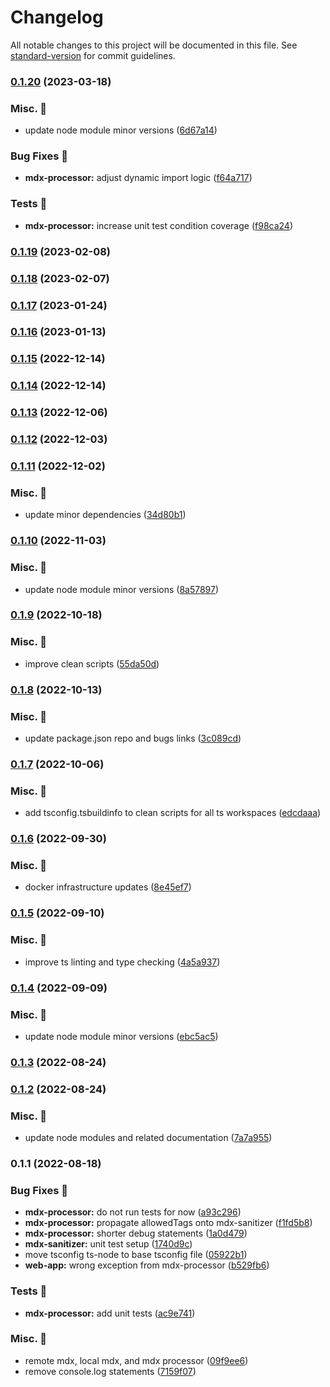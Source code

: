 # Changelog

All notable changes to this project will be documented in this file. See [standard-version](https://github.com/conventional-changelog/standard-version) for commit guidelines.

### [0.1.20](https://github.com/carbon-design-system/carbon-platform/compare/@carbon-platform/mdx-processor@0.1.19...@carbon-platform/mdx-processor@0.1.20) (2023-03-18)


### Misc. 🔮

* update node module minor versions ([6d67a14](https://github.com/carbon-design-system/carbon-platform/commit/6d67a148f21a4b4e68771b35be2e318d4960b159))


### Bug Fixes 🐛

* **mdx-processor:** adjust dynamic import logic ([f64a717](https://github.com/carbon-design-system/carbon-platform/commit/f64a717ee437868b00890ad195d49f3daa93af1c))


### Tests 🧪

* **mdx-processor:** increase unit test condition coverage ([f98ca24](https://github.com/carbon-design-system/carbon-platform/commit/f98ca24f143778562e2aad38b6bdf90239ab753d))

### [0.1.19](https://github.com/carbon-design-system/carbon-platform/compare/@carbon-platform/mdx-processor@0.1.18...@carbon-platform/mdx-processor@0.1.19) (2023-02-08)

### [0.1.18](https://github.com/carbon-design-system/carbon-platform/compare/@carbon-platform/mdx-processor@0.1.17...@carbon-platform/mdx-processor@0.1.18) (2023-02-07)

### [0.1.17](https://github.com/carbon-design-system/carbon-platform/compare/@carbon-platform/mdx-processor@0.1.16...@carbon-platform/mdx-processor@0.1.17) (2023-01-24)

### [0.1.16](https://github.com/carbon-design-system/carbon-platform/compare/@carbon-platform/mdx-processor@0.1.15...@carbon-platform/mdx-processor@0.1.16) (2023-01-13)

### [0.1.15](https://github.com/carbon-design-system/carbon-platform/compare/@carbon-platform/mdx-processor@0.1.14...@carbon-platform/mdx-processor@0.1.15) (2022-12-14)

### [0.1.14](https://github.com/carbon-design-system/carbon-platform/compare/@carbon-platform/mdx-processor@0.1.13...@carbon-platform/mdx-processor@0.1.14) (2022-12-14)

### [0.1.13](https://github.com/carbon-design-system/carbon-platform/compare/@carbon-platform/mdx-processor@0.1.12...@carbon-platform/mdx-processor@0.1.13) (2022-12-06)

### [0.1.12](https://github.com/carbon-design-system/carbon-platform/compare/@carbon-platform/mdx-processor@0.1.11...@carbon-platform/mdx-processor@0.1.12) (2022-12-03)

### [0.1.11](https://github.com/carbon-design-system/carbon-platform/compare/@carbon-platform/mdx-processor@0.1.10...@carbon-platform/mdx-processor@0.1.11) (2022-12-02)


### Misc. 🔮

* update minor dependencies ([34d80b1](https://github.com/carbon-design-system/carbon-platform/commit/34d80b1fe1c8e39a1b6aac6fdf0447c40cd0d0ba))

### [0.1.10](https://github.com/carbon-design-system/carbon-platform/compare/@carbon-platform/mdx-processor@0.1.9...@carbon-platform/mdx-processor@0.1.10) (2022-11-03)


### Misc. 🔮

* update node module minor versions ([8a57897](https://github.com/carbon-design-system/carbon-platform/commit/8a578978d5342d0ae06c8e789ebeba43461cd824))

### [0.1.9](https://github.com/carbon-design-system/carbon-platform/compare/@carbon-platform/mdx-processor@0.1.8...@carbon-platform/mdx-processor@0.1.9) (2022-10-18)


### Misc. 🔮

* improve clean scripts ([55da50d](https://github.com/carbon-design-system/carbon-platform/commit/55da50d5ba7ed9fac83ad09471152cd7c6c8d9a5))

### [0.1.8](https://github.com/carbon-design-system/carbon-platform/compare/@carbon-platform/mdx-processor@0.1.7...@carbon-platform/mdx-processor@0.1.8) (2022-10-13)


### Misc. 🔮

* update package.json repo and bugs links ([3c089cd](https://github.com/carbon-design-system/carbon-platform/commit/3c089cdde1ddde2a3b9f750680755c4253bfcae2))

### [0.1.7](https://github.com/carbon-design-system/carbon-platform/compare/@carbon-platform/mdx-processor@0.1.6...@carbon-platform/mdx-processor@0.1.7) (2022-10-06)


### Misc. 🔮

* add tsconfig.tsbuildinfo to clean scripts for all ts workspaces ([edcdaaa](https://github.com/carbon-design-system/carbon-platform/commit/edcdaaa1a1175a34f16d97e497f8d51bfe827673))

### [0.1.6](https://github.com/carbon-design-system/carbon-platform/compare/@carbon-platform/mdx-processor@0.1.5...@carbon-platform/mdx-processor@0.1.6) (2022-09-30)


### Misc. 🔮

* docker infrastructure updates ([8e45ef7](https://github.com/carbon-design-system/carbon-platform/commit/8e45ef757f06ae5b4b75dd742f05f423a1ee104d))

### [0.1.5](https://github.com/carbon-design-system/carbon-platform/compare/@carbon-platform/mdx-processor@0.1.4...@carbon-platform/mdx-processor@0.1.5) (2022-09-10)


### Misc. 🔮

* improve ts linting and type checking ([4a5a937](https://github.com/carbon-design-system/carbon-platform/commit/4a5a9370ef4985cd2393e9337c0fbe92ee982c9c))

### [0.1.4](https://github.com/carbon-design-system/carbon-platform/compare/@carbon-platform/mdx-processor@0.1.3...@carbon-platform/mdx-processor@0.1.4) (2022-09-09)


### Misc. 🔮

* update node module minor versions ([ebc5ac5](https://github.com/carbon-design-system/carbon-platform/commit/ebc5ac527813f26eba3a7aca74574320c1067f17))

### [0.1.3](https://github.com/carbon-design-system/carbon-platform/compare/@carbon-platform/mdx-processor@0.1.2...@carbon-platform/mdx-processor@0.1.3) (2022-08-24)

### [0.1.2](https://github.com/carbon-design-system/carbon-platform/compare/@carbon-platform/mdx-processor@0.1.1...@carbon-platform/mdx-processor@0.1.2) (2022-08-24)


### Misc. 🔮

* update node modules and related documentation ([7a7a955](https://github.com/carbon-design-system/carbon-platform/commit/7a7a955ed7b12220ac79cf321c5f5e2543529e17))

### 0.1.1 (2022-08-18)


### Bug Fixes 🐛

* **mdx-processor:** do not run tests for now ([a93c296](https://github.com/carbon-design-system/carbon-platform/commit/a93c296e8b4f894bcc2db66c8e1de5892eaa2257))
* **mdx-processor:** propagate allowedTags onto mdx-sanitizer ([f1fd5b8](https://github.com/carbon-design-system/carbon-platform/commit/f1fd5b80ac261fa9336da181b4abe0c5968d0dae))
* **mdx-processor:** shorter debug statements ([1a0d479](https://github.com/carbon-design-system/carbon-platform/commit/1a0d479274911974dbddfab36c890f187055aaa8))
* **mdx-sanitizer:** unit test setup ([1740d9c](https://github.com/carbon-design-system/carbon-platform/commit/1740d9c99e98fa5b9233bdaa7e349441cd3ff779))
* move tsconfig ts-node to base tsconfig file ([05922b1](https://github.com/carbon-design-system/carbon-platform/commit/05922b1ad0213aa47955adbded4a9337520a194c))
* **web-app:** wrong exception from mdx-processor ([b529fb6](https://github.com/carbon-design-system/carbon-platform/commit/b529fb60899b0e74cd2c61ae9150df2a37d29ff4))


### Tests 🧪

* **mdx-processor:** add unit tests ([ac9e741](https://github.com/carbon-design-system/carbon-platform/commit/ac9e7417f08fe876f38e72628ac480c1b65319ea))


### Misc. 🔮

* remote mdx, local mdx, and mdx processor ([09f9ee6](https://github.com/carbon-design-system/carbon-platform/commit/09f9ee671136eb4c57058ad2ff6841d0f2cd75d0))
* remove console.log statements ([7159f07](https://github.com/carbon-design-system/carbon-platform/commit/7159f07cd54c70ebc960162f735fb9c2f00cdb28))
